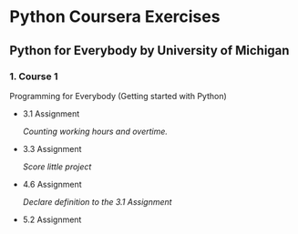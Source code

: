 # Python Coursera Exercises

## Python for Everybody by University of Michigan

### 1.  Course 1
Programming for Everybody (Getting started with Python)

- 3.1 Assignment

    *Counting working hours and overtime.*
- 3.3 Assignment

  *Score little project*

- 4.6 Assignment

  *Declare definition to the 3.1 Assignment*

- 5.2 Assignment
